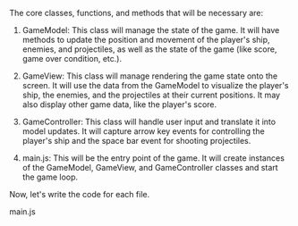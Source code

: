 The core classes, functions, and methods that will be necessary are:

1. GameModel: This class will manage the state of the game. It will have methods to update the position and movement of the player's ship, enemies, and projectiles, as well as the state of the game (like score, game over condition, etc.).

2. GameView: This class will manage rendering the game state onto the screen. It will use the data from the GameModel to visualize the player's ship, the enemies, and the projectiles at their current positions. It may also display other game data, like the player's score.

3. GameController: This class will handle user input and translate it into model updates. It will capture arrow key events for controlling the player's ship and the space bar event for shooting projectiles.

4. main.js: This will be the entry point of the game. It will create instances of the GameModel, GameView, and GameController classes and start the game loop.

Now, let's write the code for each file.

main.js
